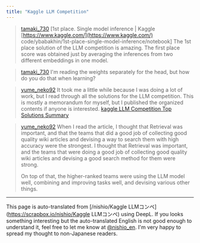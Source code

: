 ```yaml
---
title: "Kaggle LLM Competition"
---
```


> [tamaki_730](https://twitter.com/tamaki_730/status/1714060628720021510) [1st place. Single model inference | Kaggle [https://www.kaggle.com/](https://www.kaggle.com/) code/ybabakhin/1st-place-single-model-inference/notebook] The 1st place solution of the LLM competition is amazing. The first place score was obtained just by averaging the inferences from two different embeddings in one model.

> [tamaki_730](https://twitter.com/tamaki_730/status/1714060736127725625) I'm reading the weights separately for the head, but how do you do that when learning?

> [yume_neko92](https://twitter.com/yume_neko92/status/1714976084796821752) It took me a little while because I was doing a lot of work, but I read through all the solutions for the LLM competition.
>  This is mostly a memorandum for myself, but I published the organized contents if anyone is interested.
>  [kaggle LLM Competition Top Solutions Summary](https://zenn.dev/yume_neko/articles/7347ba6b081e93)

> [yume_neko92](https://twitter.com/yume_neko92/status/1714976866510193001) When I read the article, I thought that Retrieval was important, and that the teams that did a good job of collecting good quality wiki articles and devising a way to search them with high accuracy were the strongest. I thought that Retrieval was important, and the teams that were doing a good job of collecting good quality wiki articles and devising a good search method for them were strong.
>
>  On top of that, the higher-ranked teams were using the LLM model well, combining and improving tasks well, and devising various other things.

---
This page is auto-translated from [/nishio/Kaggle LLMコンペ](https://scrapbox.io/nishio/Kaggle LLMコンペ) using DeepL. If you looks something interesting but the auto-translated English is not good enough to understand it, feel free to let me know at [@nishio_en](https://twitter.com/nishio_en). I'm very happy to spread my thought to non-Japanese readers.